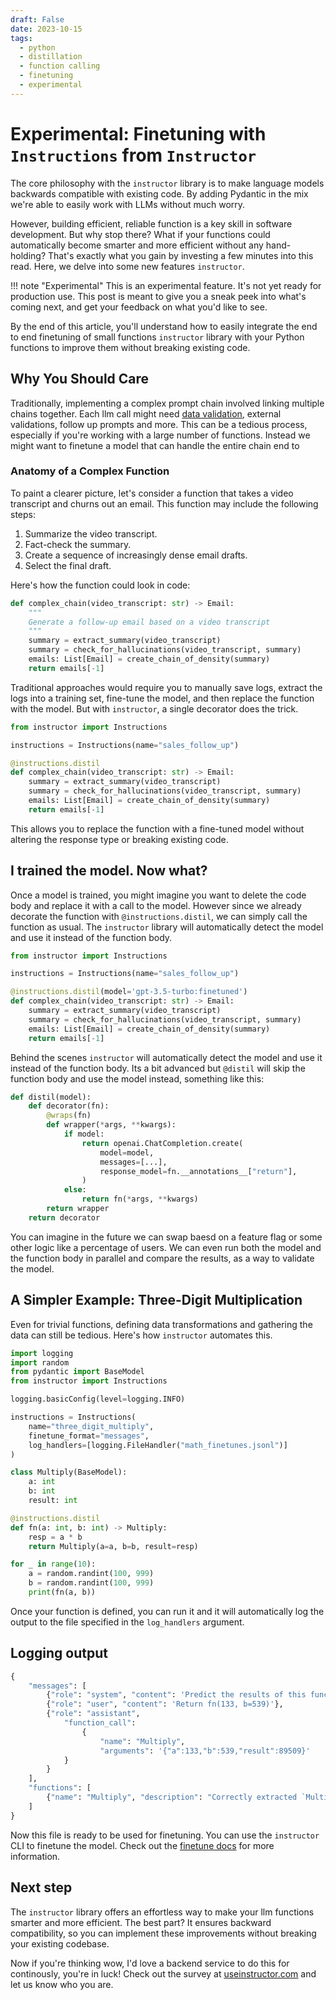 ```yaml
---
draft: False  
date: 2023-10-15
tags:
  - python
  - distillation
  - function calling
  - finetuning
  - experimental
---
```


# Experimental: Finetuning with `Instructions` from `Instructor`

The core philosophy with the `instructor` library is to make language models backwards compatible with existing code. By adding Pydantic in the mix we're able to easily work with LLMs without much worry.

However, building efficient, reliable function is a key skill in software development. But why stop there? What if your functions could automatically become smarter and more efficient without any hand-holding? That's exactly what you gain by investing a few minutes into this read. Here, we delve into some new features `instructor`. 

!!! note "Experimental"
    This is an experimental feature. It's not yet ready for production use. This post is meant to give you a sneak peek into what's coming next, and get your feedback on what you'd like to see.

By the end of this article, you'll understand how to easily integrate the end to end finetuning of small functions `instructor` library with your Python functions to improve them without breaking existing code.

## Why You Should Care

Traditionally, implementing a complex prompt chain involved linking multiple chains together. Each llm call might need [data validation](https://jxnl.github.io/instructor/reask_validation/), external validations, follow up prompts and more. This can be a tedious process, especially if you're working with a large number of functions. Instead we might want to finetune a model that can handle the entire chain end to

### Anatomy of a Complex Function

To paint a clearer picture, let's consider a function that takes a video transcript and churns out an email. This function may include the following steps:

1. Summarize the video transcript.
2. Fact-check the summary.
3. Create a sequence of increasingly dense email drafts.
4. Select the final draft.

Here's how the function could look in code:

```python
def complex_chain(video_transcript: str) -> Email:
    """
    Generate a follow-up email based on a video transcript
    """
    summary = extract_summary(video_transcript)
    summary = check_for_hallucinations(video_transcript, summary)
    emails: List[Email] = create_chain_of_density(summary)
    return emails[-1]
```

Traditional approaches would require you to manually save logs, extract the logs into a training set, fine-tune the model, and then replace the function with the model. But with `instructor`, a single decorator does the trick.

```python
from instructor import Instructions

instructions = Instructions(name="sales_follow_up")

@instructions.distil
def complex_chain(video_transcript: str) -> Email:
    summary = extract_summary(video_transcript)
    summary = check_for_hallucinations(video_transcript, summary)
    emails: List[Email] = create_chain_of_density(summary)
    return emails[-1]
```

This allows you to replace the function with a fine-tuned model without altering the response type or breaking existing code.

## I trained the model. Now what?

Once a model is trained, you might imagine you want to delete the code body and replace it with a call to the model. However since we already decorate the function with `@instructions.distil`, we can simply call the function as usual. The `instructor` library will automatically detect the model and use it instead of the function body.

```python
from instructor import Instructions

instructions = Instructions(name="sales_follow_up")

@instructions.distil(model='gpt-3.5-turbo:finetuned')
def complex_chain(video_transcript: str) -> Email:
    summary = extract_summary(video_transcript)
    summary = check_for_hallucinations(video_transcript, summary)
    emails: List[Email] = create_chain_of_density(summary)
    return emails[-1]
```

Behind the scenes `instructor` will automatically detect the model and use it instead of the function body. Its a bit advanced but `@distil` will skip the function body and use the model instead, something like this:

```python
def distil(model):
    def decorator(fn):
        @wraps(fn)
        def wrapper(*args, **kwargs):
            if model:
                return openai.ChatCompletion.create(
                    model=model,
                    messages=[...],
                    response_model=fn.__annotations__["return"],
                )
            else:
                return fn(*args, **kwargs)
        return wrapper
    return decorator
```

You can imagine in the future we can swap baesd on a feature flag or some other logic like a percentage of users. We can even run both the model and the function body in parallel and compare the results, as a way to validate the model.

## A Simpler Example: Three-Digit Multiplication

Even for trivial functions, defining data transformations and gathering the data can still be tedious. Here's how `instructor` automates this.

```python
import logging
import random
from pydantic import BaseModel
from instructor import Instructions

logging.basicConfig(level=logging.INFO)

instructions = Instructions(
    name="three_digit_multiply",
    finetune_format="messages",
    log_handlers=[logging.FileHandler("math_finetunes.jsonl")]
)

class Multiply(BaseModel):
    a: int
    b: int
    result: int

@instructions.distil
def fn(a: int, b: int) -> Multiply:
    resp = a * b
    return Multiply(a=a, b=b, result=resp)

for _ in range(10):
    a = random.randint(100, 999)
    b = random.randint(100, 999)
    print(fn(a, b))
```

Once your function is defined, you can run it and it will automatically log the output to the file specified in the `log_handlers` argument.

## Logging output

```python
{
    "messages": [
        {"role": "system", "content": 'Predict the results of this function: ...'},
        {"role": "user", "content": 'Return fn(133, b=539)'},
        {"role": "assistant", 
            "function_call": 
                {
                    "name": "Multiply", 
                    "arguments": '{"a":133,"b":539,"result":89509}'
            }
        }
    ],
    "functions": [
        {"name": "Multiply", "description": "Correctly extracted `Multiply`..."}
    ]
}
```

Now this file is ready to be used for finetuning. You can use the `instructor` CLI to finetune the model. Check out the [finetune docs](https://jxnl.github.io/instructor/cli/finetune/) for more information.

## Next step

The `instructor` library offers an effortless way to make your llm functions smarter and more efficient. The best part? It ensures backward compatibility, so you can implement these improvements without breaking your existing codebase. 

Now if you're thinking wow, I'd love a backend service to do this for continously, you're in luck! Check out the survey at [useinstructor.com](https://useinstructor.com) and let us know who you are.